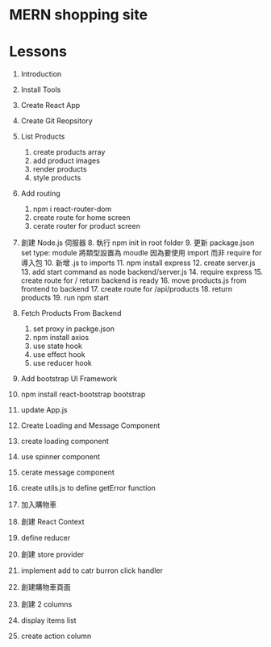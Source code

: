 # MERN shopping site

# Lessons

1. Introduction
2. Install Tools
3. Create React App
4. Create Git Reopsitory

5. List Products

   1. create products array
   2. add product images
   3. render products
   4. style products

6. Add routing

   1. npm i react-router-dom
   2. create route for home screen
   3. cerate router for product screen

7. 創建 Node.js 伺服器 8. 執行 npm init in root folder 9. 更新 package.json set type: module 將類型設置為 moudle 因為要使用 import 而非 require for 導入包 10. 新增 .js to imports 11. npm install express 12. create server.js 13. add start command as node backend/server.js 14. require express 15. create route for / return backend is ready 16. move products.js from frontend to backend 17. create route for /api/products 18. return products 19. run npm start

8. Fetch Products From Backend

   1. set proxy in packge.json
   2. npm install axios
   3. use state hook
   4. use effect hook
   5. use reducer hook

9. Add bootstrap UI Framework
10. npm install react-bootstrap bootstrap
11. update App.js

12. Create Loading and Message Component
13. create loading component
14. use spinner component
15. cerate message component
16. create utils.js to define getError function

17. 加入購物車
18. 創建 React Context
19. define reducer
20. 創建 store provider
21. implement add to catr burron click handler

22. 創建購物車頁面
23. 創建 2 columns
24. display items list
25. create action column
